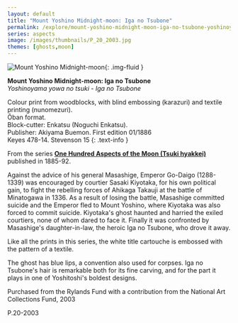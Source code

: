 ```yaml
---
layout: default
title: "Mount Yoshino Midnight-moon: Iga no Tsubone"
permalink: /explore/mount-yoshino-midnight-moon-iga-no-tsubone-yoshinoyama-yowa-no-tsuki-iga
series: aspects
image: /images/thumbnails/P_20_2003.jpg
themes: [ghosts,moon]
---
```


![Mount Yoshino Midnight-moon]({{site.baseurl}}/images/P_20_2003.jpg){: .img-fluid }

**Mount Yoshino Midnight-moon: Iga no Tsubone**  
_Yoshinoyama yowa no tsuki - Iga no Tsubone_

Colour print from woodblocks, with blind embossing (karazuri) and textile printing (nunomezuri).  
Ôban format.  
Block-cutter: Enkatsu (Noguchi Enkatsu).  
Publisher: Akiyama Buemon. First edition 01/1886  
Keyes 478-14. Stevenson 15
{: .text-info }

From the series [**One Hundred Aspects of the Moon (Tsuki hyakkei)**]({{site.baseurl}}/series/hundred-aspects-of-the-moon) published in 1885-92.

Against the advice of  his general Masashige, Emperor Go-Daigo (1288-1339) was encouraged
by courtier Sasaki Kiyotaka, for his own political gain, to fight
the rebelling forces of Ahikaga Takauji at the battle of Minatogawa
in 1336. As a result of losing the battle, Masashige committed suicide
and the Emperor fled to Mount Yoshino, where Kiyotaka was also forced
to commit suicide. Kiyotaka's ghost haunted and harried the exiled
courtiers, none of whom dared to face it. Finally it was confronted
by Masashige's daughter-in-law, the heroic Iga no Tsubone, who drove
it away.

Like all the prints in this series, the white title cartouche is embossed with the pattern of a textile.

The ghost has blue lips, a convention also used for corpses. Iga
no Tsubone's hair is remarkable both for its fine carving, and for
the part it plays in one of Yoshitoshi's boldest designs.

Purchased from the Rylands Fund with a contribution from the National Art
Collections Fund, 2003

P.20-2003
